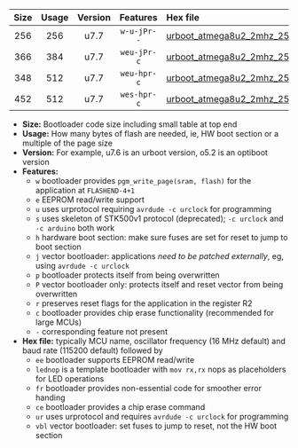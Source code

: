 |Size|Usage|Version|Features|Hex file|
|:-:|:-:|:-:|:-:|:--|
|256|256|u7.7|`w-u-jPr--`|[urboot_atmega8u2_2mhz_250000bps_lednop_ur_vbl.hex](https://raw.githubusercontent.com/stefanrueger/urboot.hex/main/mcus/atmega8u2/fcpu_2mhz/250000_bps/urboot_atmega8u2_2mhz_250000bps_lednop_ur_vbl.hex)|
|366|384|u7.7|`weu-jPr-c`|[urboot_atmega8u2_2mhz_250000bps_ee_lednop_fr_ce_ur_vbl.hex](https://raw.githubusercontent.com/stefanrueger/urboot.hex/main/mcus/atmega8u2/fcpu_2mhz/250000_bps/urboot_atmega8u2_2mhz_250000bps_ee_lednop_fr_ce_ur_vbl.hex)|
|348|512|u7.7|`weu-hpr-c`|[urboot_atmega8u2_2mhz_250000bps_ee_lednop_fr_ce_ur.hex](https://raw.githubusercontent.com/stefanrueger/urboot.hex/main/mcus/atmega8u2/fcpu_2mhz/250000_bps/urboot_atmega8u2_2mhz_250000bps_ee_lednop_fr_ce_ur.hex)|
|452|512|u7.7|`wes-hpr-c`|[urboot_atmega8u2_2mhz_250000bps_ee_lednop_fr_ce.hex](https://raw.githubusercontent.com/stefanrueger/urboot.hex/main/mcus/atmega8u2/fcpu_2mhz/250000_bps/urboot_atmega8u2_2mhz_250000bps_ee_lednop_fr_ce.hex)|

- **Size:** Bootloader code size including small table at top end
- **Usage:** How many bytes of flash are needed, ie, HW boot section or a multiple of the page size
- **Version:** For example, u7.6 is an urboot version, o5.2 is an optiboot version
- **Features:**
  + `w` bootloader provides `pgm_write_page(sram, flash)` for the application at `FLASHEND-4+1`
  + `e` EEPROM read/write support
  + `u` uses urprotocol requiring `avrdude -c urclock` for programming
  + `s` uses skeleton of STK500v1 protocol (deprecated); `-c urclock` and `-c arduino` both work
  + `h` hardware boot section: make sure fuses are set for reset to jump to boot section
  + `j` vector bootloader: applications *need to be patched externally*, eg, using `avrdude -c urclock`
  + `p` bootloader protects itself from being overwritten
  + `P` vector bootloader only: protects itself and reset vector from being overwritten
  + `r` preserves reset flags for the application in the register R2
  + `c` bootloader provides chip erase functionality (recommended for large MCUs)
  + `-` corresponding feature not present
- **Hex file:** typically MCU name, oscillator frequency (16 MHz default) and baud rate (115200 default) followed by
  + `ee` bootloader supports EEPROM read/write
  + `lednop` is a template bootloader with `mov rx,rx` nops as placeholders for LED operations
  + `fr` bootloader provides non-essential code for smoother error handing
  + `ce` bootloader provides a chip erase command
  + `ur` uses urprotocol and requires `avrdude -c urclock` for programming
  + `vbl` vector bootloader: set fuses to jump to reset, not the HW boot section
